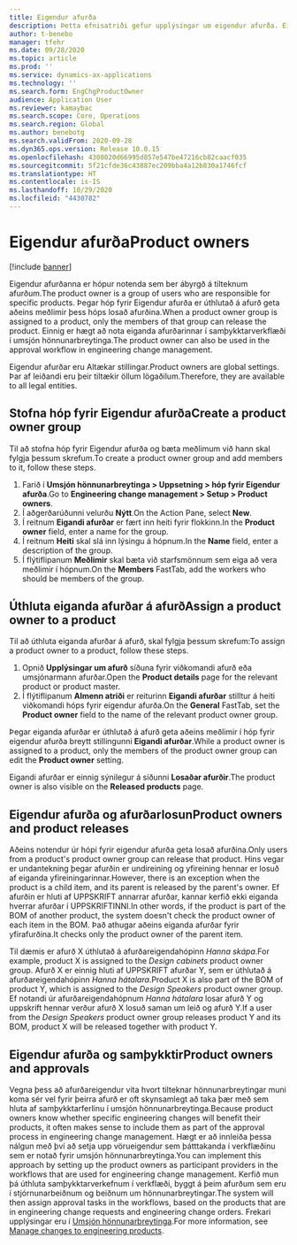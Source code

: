 ```yaml
---
title: Eigendur afurða
description: Þetta efnisatriði gefur upplýsingar um eigendur afurða. Eigendur afurða er hópur notenda sem ber ábyrgð á tilteknum afurðum. Aðeins meðlimir í hópnum geta losað þessar afurðir. Einnig er hægt að nota Eigendur afurða í samþykktarverkflæðinu.
author: t-benebo
manager: tfehr
ms.date: 09/28/2020
ms.topic: article
ms.prod: ''
ms.service: dynamics-ax-applications
ms.technology: ''
ms.search.form: EngChgProductOwner
audience: Application User
ms.reviewer: kamaybac
ms.search.scope: Core, Operations
ms.search.region: Global
ms.author: benebotg
ms.search.validFrom: 2020-09-28
ms.dyn365.ops.version: Release 10.0.15
ms.openlocfilehash: 4308020d66995d857e547be47216cb82caacf035
ms.sourcegitcommit: 5f21cfde36c43887ec209bba4a12b830a1746fcf
ms.translationtype: HT
ms.contentlocale: is-IS
ms.lasthandoff: 10/29/2020
ms.locfileid: "4430782"
---
```

# <a name="product-owners"></a><span data-ttu-id="570bd-106">Eigendur afurða</span><span class="sxs-lookup"><span data-stu-id="570bd-106">Product owners</span></span>

[!include [banner](../includes/banner.md)]

<span data-ttu-id="570bd-107">Eigendur afurðanna er hópur notenda sem ber ábyrgð á tilteknum afurðum.</span><span class="sxs-lookup"><span data-stu-id="570bd-107">The product owner is a group of users who are responsible for specific products.</span></span> <span data-ttu-id="570bd-108">Þegar hóp fyrir Eigendur afurða er úthlutað á afurð geta aðeins meðlimir þess hóps losað afurðina.</span><span class="sxs-lookup"><span data-stu-id="570bd-108">When a product owner group is assigned to a product, only the members of that group can release the product.</span></span> <span data-ttu-id="570bd-109">Einnig er hægt að nota eiganda afurðarinnar í samþykktarverkflæði í umsjón hönnunarbreytinga.</span><span class="sxs-lookup"><span data-stu-id="570bd-109">The product owner can also be used in the approval workflow in engineering change management.</span></span>

<span data-ttu-id="570bd-110">Eigendur afurðar eru Altækar stillingar.</span><span class="sxs-lookup"><span data-stu-id="570bd-110">Product owners are global settings.</span></span> <span data-ttu-id="570bd-111">Þar af leiðandi eru þeir tiltækir öllum lögaðilum.</span><span class="sxs-lookup"><span data-stu-id="570bd-111">Therefore, they are available to all legal entities.</span></span>

## <a name="create-a-product-owner-group"></a><span data-ttu-id="570bd-112">Stofna hóp fyrir Eigendur afurða</span><span class="sxs-lookup"><span data-stu-id="570bd-112">Create a product owner group</span></span>

<span data-ttu-id="570bd-113">Til að stofna hóp fyrir Eigendur afurða og bæta meðlimum við hann skal fylgja þessum skrefum.</span><span class="sxs-lookup"><span data-stu-id="570bd-113">To create a product owner group and add members to it, follow these steps.</span></span>

1. <span data-ttu-id="570bd-114">Farið í **Umsjón hönnunarbreytinga \> Uppsetning \> hóp fyrir Eigendur afurða**.</span><span class="sxs-lookup"><span data-stu-id="570bd-114">Go to **Engineering change management \> Setup \> Product owners**.</span></span>
2. <span data-ttu-id="570bd-115">Í aðgerðarúðunni velurðu **Nýtt**.</span><span class="sxs-lookup"><span data-stu-id="570bd-115">On the Action Pane, select **New**.</span></span>
3. <span data-ttu-id="570bd-116">Í reitnum **Eigandi afurðar** er fært inn heiti fyrir flokkinn.</span><span class="sxs-lookup"><span data-stu-id="570bd-116">In the **Product owner** field, enter a name for the group.</span></span>
4. <span data-ttu-id="570bd-117">Í reitnum **Heiti** skal slá inn lýsingu á hópnum.</span><span class="sxs-lookup"><span data-stu-id="570bd-117">In the **Name** field, enter a description of the group.</span></span>
5. <span data-ttu-id="570bd-118">Í flýtiflipanum **Meðlimir** skal bæta við starfsmönnum sem eiga að vera meðlimir í hópnum.</span><span class="sxs-lookup"><span data-stu-id="570bd-118">On the **Members** FastTab, add the workers who should be members of the group.</span></span>

## <a name="assign-a-product-owner-to-a-product"></a><span data-ttu-id="570bd-119">Úthluta eiganda afurðar á afurð</span><span class="sxs-lookup"><span data-stu-id="570bd-119">Assign a product owner to a product</span></span>

<span data-ttu-id="570bd-120">Til að úthluta eiganda afurðar á afurð, skal fylgja þessum skrefum:</span><span class="sxs-lookup"><span data-stu-id="570bd-120">To assign a product owner to a product, follow these steps.</span></span>

1. <span data-ttu-id="570bd-121">Opnið **Upplýsingar um afurð** síðuna fyrir viðkomandi afurð eða umsjónarmann afurðar.</span><span class="sxs-lookup"><span data-stu-id="570bd-121">Open the **Product details** page for the relevant product or product master.</span></span>
1. <span data-ttu-id="570bd-122">Í flýtiflipanum **Almenn atriði** er reiturinn **Eigandi afurðar** stilltur á heiti viðkomandi hóps fyrir eigendur afurða.</span><span class="sxs-lookup"><span data-stu-id="570bd-122">On the **General** FastTab, set the **Product owner** field to the name of the relevant product owner group.</span></span>

<span data-ttu-id="570bd-123">Þegar eiganda afurðar er úthlutað á afurð geta aðeins meðlimir í hóp fyrir eigendur afurða breytt stillingunni **Eigandi afurðar**.</span><span class="sxs-lookup"><span data-stu-id="570bd-123">While a product owner is assigned to a product, only the members of the product owner group can edit the **Product owner** setting.</span></span>

<span data-ttu-id="570bd-124">Eigandi afurðar er einnig sýnilegur á síðunni **Losaðar afurðir**.</span><span class="sxs-lookup"><span data-stu-id="570bd-124">The product owner is also visible on the **Released products** page.</span></span>

## <a name="product-owners-and-product-releases"></a><span data-ttu-id="570bd-125">Eigendur afurða og afurðarlosun</span><span class="sxs-lookup"><span data-stu-id="570bd-125">Product owners and product releases</span></span>

<span data-ttu-id="570bd-126">Aðeins notendur úr hópi fyrir eigendur afurða geta losað afurðina.</span><span class="sxs-lookup"><span data-stu-id="570bd-126">Only users from a product's product owner group can release that product.</span></span> <span data-ttu-id="570bd-127">Hins vegar er undantekning þegar afurðin er undireining og yfireining hennar er losuð af eiganda yfireiningarinnar.</span><span class="sxs-lookup"><span data-stu-id="570bd-127">However, there is an exception when the product is a child item, and its parent is released by the parent's owner.</span></span> <span data-ttu-id="570bd-128">Ef afurðin er hluti af UPPSKRIFT annarrar afurðar, kannar kerfið ekki eiganda hverrar afurðar í UPPSKRIFTINNI.</span><span class="sxs-lookup"><span data-stu-id="570bd-128">In other words, if the product is part of the BOM of another product, the system doesn't check the product owner of each item in the BOM.</span></span> <span data-ttu-id="570bd-129">Það athugar aðeins eiganda afurðar fyrir yfirafurðina.</span><span class="sxs-lookup"><span data-stu-id="570bd-129">It checks only the product owner of the parent item.</span></span>

<span data-ttu-id="570bd-130">Til dæmis er afurð X úthlutað á afurðareigendahópinn *Hanna skápa*.</span><span class="sxs-lookup"><span data-stu-id="570bd-130">For example, product X is assigned to the *Design cabinets* product owner group.</span></span> <span data-ttu-id="570bd-131">Afurð X er einnig hluti af UPPSKRIFT afurðar Y, sem er úthlutað á afurðareigendahópinn *Hanna hátalara*.</span><span class="sxs-lookup"><span data-stu-id="570bd-131">Product X is also part of the BOM of product Y, which is assigned to the *Design Speakers* product owner group.</span></span> <span data-ttu-id="570bd-132">Ef notandi úr afurðareigendahópnum *Hanna hátalara* losar afurð Y og uppskrift hennar verður afurð X losuð saman um leið og afurð Y.</span><span class="sxs-lookup"><span data-stu-id="570bd-132">If a user from the *Design Speakers* product owner group releases product Y and its BOM, product X will be released together with product Y.</span></span>

## <a name="product-owners-and-approvals"></a><span data-ttu-id="570bd-133">Eigendur afurða og samþykktir</span><span class="sxs-lookup"><span data-stu-id="570bd-133">Product owners and approvals</span></span>

<span data-ttu-id="570bd-134">Vegna þess að afurðareigendur vita hvort tilteknar hönnunarbreytingar muni koma sér vel fyrir þeirra afurð er oft skynsamlegt að taka þær með sem hluta af samþykktarferlinu í umsjón hönnunarbreytinga.</span><span class="sxs-lookup"><span data-stu-id="570bd-134">Because product owners know whether specific engineering changes will benefit their products, it often makes sense to include them as part of the approval process in engineering change management.</span></span> <span data-ttu-id="570bd-135">Hægt er að innleiða þessa nálgun með því að setja upp vörueigendur sem þátttakanda í verkflæðinu sem er notað fyrir umsjón hönnunarbreytinga.</span><span class="sxs-lookup"><span data-stu-id="570bd-135">You can implement this approach by setting up the product owners as participant providers in the workflows that are used for engineering change management.</span></span> <span data-ttu-id="570bd-136">Kerfið mun þá úthluta samþykktarverkefnum í verkflæði, byggt á þeim afurðum sem eru í stjórnunarbeiðnum og beiðnum um hönnunarbreytingar.</span><span class="sxs-lookup"><span data-stu-id="570bd-136">The system will then assign approval tasks in the workflows, based on the products that are in engineering change requests and engineering change orders.</span></span> <span data-ttu-id="570bd-137">Frekari upplýsingar eru í [Umsjón hönnunarbreytinga](engineering-change-management.md).</span><span class="sxs-lookup"><span data-stu-id="570bd-137">For more information, see [Manage changes to engineering products](engineering-change-management.md).</span></span>
